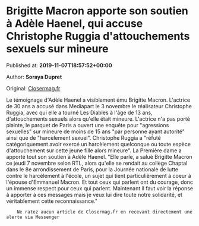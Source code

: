 
# Brigitte Macron apporte son soutien à Adèle Haenel, qui accuse Christophe Ruggia d'attouchements sexuels sur mineure

Published at: **2019-11-07T18:57:52+00:00**

Author: **Soraya Dupret**

Original: [Closermag.fr](https://www.closermag.fr/people/brigitte-macron-apporte-son-soutien-a-adele-haenel-qui-accuse-christophe-ruggia-1046233)

Le témoignage d'Adèle Haenel a visiblement ému Brigitte Macron. L'actrice de 30 ans a accusé dans Mediapart le 3 novembre le réalisateur Christophe Ruggia, avec qui elle a tourné Les Diables à l'âge de 13 ans, d'attouchements sexuels alors qu'elle était mineure. L'actrice n'a pas porté plainte, le parquet de Paris a ouvert une enquête pour "agressions sexuelles" sur mineure de moins de 15 ans "par personne ayant autorité" ainsi que de "harcèlement sexuel". Christophe Ruggia a "réfuté catégoriquement avoir exercé un harcèlement quelconque ou toute espèce d'attouchement sur cette jeune fille alors mineure".
La Première dame a apporté tout son soutien à Adèle Haenel. "Elle parle, a salué Brigitte Macron ce jeudi 7 novembre selon RTL, alors qu'elle se rendait au collège Chaptal dans le 8e arrondissement de Paris, pour la Journée nationale de lutte contre le harcèlement à l'école, un sujet qui tient particulièrement à coeur à l'épouse d'Emmanuel Macron. Et tout ceux qui parlent ont du courage, donc un immense respect pour ceux qui parlent. Maintenant il faut voir la réponse à apporter à ces messages mais je veux lui dire toute notre solidarité, et véritablement cette reconnaissance."

        Ne ratez aucun article de Closermag.fr en recevant directement une alerte via Messenger
      
